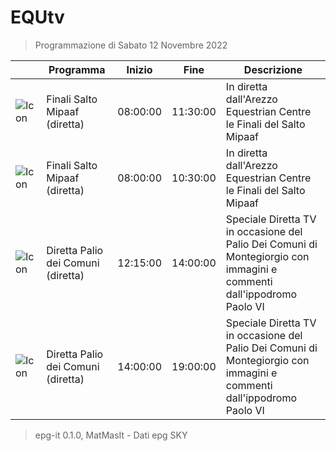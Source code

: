 # EQUtv
> Programmazione di Sabato 12 Novembre 2022

||Programma|Inizio|Fine|Descrizione|
|---|---|---|---|---|
|![Icon](https://guidatv.sky.it/uuid/SportCalcio_Cover_JgZRMKTlp.png)|Finali Salto Mipaaf (diretta)|08:00:00|11:30:00|In diretta dall&#039;Arezzo Equestrian Centre le Finali del Salto Mipaaf
|![Icon](https://guidatv.sky.it/uuid/SportCalcio_Cover_JgZRMKTlp.png)|Finali Salto Mipaaf (diretta)|08:00:00|10:30:00|In diretta dall&#039;Arezzo Equestrian Centre le Finali del Salto Mipaaf
|![Icon](https://guidatv.sky.it/uuid/SportCalcio_Cover_JgZRMKTlp.png)|Diretta Palio dei Comuni (diretta)|12:15:00|14:00:00|Speciale Diretta TV in occasione del Palio Dei Comuni di Montegiorgio con immagini e commenti dall&#039;ippodromo Paolo VI
|![Icon](https://guidatv.sky.it/uuid/SportCalcio_Cover_JgZRMKTlp.png)|Diretta Palio dei Comuni (diretta)|14:00:00|19:00:00|Speciale Diretta TV in occasione del Palio Dei Comuni di Montegiorgio con immagini e commenti dall&#039;ippodromo Paolo VI



 > epg-it 0.1.0, MatMasIt - Dati epg SKY